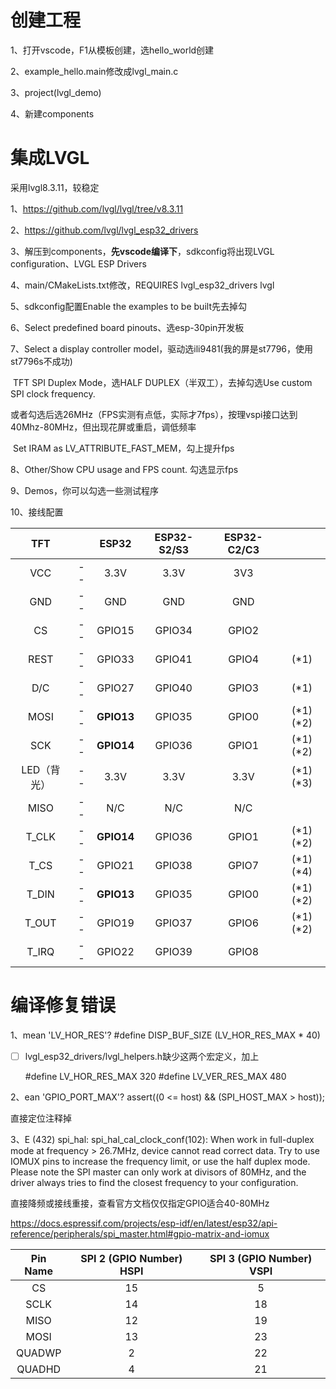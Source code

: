 # 创建工程

1、打开vscode，F1从模板创建，选hello_world创建

2、example_hello.main修改成lvgl_main.c

3、project(lvgl_demo)

4、新建components



# 集成LVGL

采用lvgl8.3.11，较稳定

1、https://github.com/lvgl/lvgl/tree/v8.3.11

2、https://github.com/lvgl/lvgl_esp32_drivers

3、解压到components，**先vscode编译下**，sdkconfig将出现LVGL configuration、LVGL ESP Drivers

4、main/CMakeLists.txt修改，REQUIRES lvgl_esp32_drivers lvgl

5、sdkconfig配置Enable the examples to be built先去掉勾

6、Select predefined board pinouts、选esp-30pin开发板

7、Select a display controller model，驱动选ili9481(我的屏是st7796，使用st7796s不成功)

​	   TFT SPI Duplex Mode，选HALF DUPLEX（半双工），去掉勾选Use custom SPI clock frequency.

​		或者勾选后选26MHz（FPS实测有点低，实际才7fps），按理vspi接口达到40Mhz-80MHz，但出现花屏或重启，调低频率

​		Set IRAM as LV_ATTRIBUTE_FAST_MEM，勾上提升fps

8、Other/Show CPU usage and FPS count. 勾选显示fps

9、Demos，你可以勾选一些测试程序

10、接线配置

|     TFT     |      |   ESP32    | ESP32-S2/S3 | ESP32-C2/C3 |           |
| :---------: | :--: | :--------: | :---------: | :---------: | :-------: |
|     VCC     |  --  |    3.3V    |    3.3V     |     3V3     |           |
|     GND     |  --  |    GND     |     GND     |     GND     |           |
|     CS      |  --  |   GPIO15   |   GPIO34    |    GPIO2    |           |
|    REST     |  --  |   GPIO33   |   GPIO41    |    GPIO4    |   (*1)    |
|     D/C     |  --  |   GPIO27   |   GPIO40    |    GPIO3    |   (*1)    |
|    MOSI     |  --  | **GPIO13** |   GPIO35    |    GPIO0    | (*1) (*2) |
|     SCK     |  --  | **GPIO14** |   GPIO36    |    GPIO1    | (*1) (*2) |
| LED（背光） |  --  |    3.3V    |    3.3V     |    3.3V     | (*1) (*3) |
|    MISO     |  --  |    N/C     |     N/C     |     N/C     |           |
|    T_CLK    |  --  | **GPIO14** |   GPIO36    |    GPIO1    | (*1) (*2) |
|    T_CS     |  --  |   GPIO21   |   GPIO38    |    GPIO7    | (*1) (*4) |
|    T_DIN    |  --  | **GPIO13** |   GPIO35    |    GPIO0    | (*1) (*2) |
|    T_OUT    |  --  |   GPIO19   |   GPIO37    |    GPIO6    | (*1) (*2) |
|    T_IRQ    |  --  |   GPIO22   |   GPIO39    |    GPIO8    |           |



# 编译修复错误

1、mean 'LV_HOR_RES'?
 #define DISP_BUF_SIZE  (LV_HOR_RES_MAX * 40)

- [ ] lvgl_esp32_drivers/lvgl_helpers.h缺少这两个宏定义，加上

  #define LV_HOR_RES_MAX 320
  #define LV_VER_RES_MAX 480

2、ean 'GPIO_PORT_MAX'?
     assert((0 <= host) && (SPI_HOST_MAX > host));

直接定位注释掉

3、E (432) spi_hal: spi_hal_cal_clock_conf(102): When work in full-duplex mode at frequency > 26.7MHz, device cannot read correct data.
Try to use IOMUX pins to increase the frequency limit, or use the half duplex mode.
Please note the SPI master can only work at divisors of 80MHz, and the driver always tries to find the closest frequency to your configuration.

直接降频或接线重接，查看官方文档仅仅指定GPIO适合40-80MHz

https://docs.espressif.com/projects/esp-idf/en/latest/esp32/api-reference/peripherals/spi_master.html#gpio-matrix-and-iomux

| Pin Name | SPI 2 (GPIO Number) HSPI | SPI 3 (GPIO Number) VSPI |
| :------: | :----------------------: | :----------------------: |
|    CS    |            15            |            5             |
|   SCLK   |            14            |            18            |
|   MISO   |            12            |            19            |
|   MOSI   |            13            |            23            |
|  QUADWP  |            2             |            22            |
|  QUADHD  |            4             |            21            |

